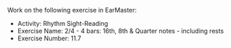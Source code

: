 Work on the following exercise in EarMaster:
- Activity: Rhythm Sight-Reading
- Exercise Name: 2/4 - 4 bars: 16th, 8th & Quarter notes - including rests
- Exercise Number: 11.7
